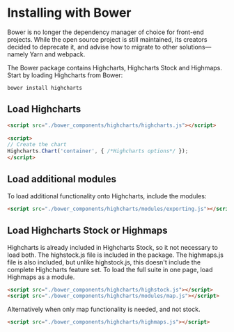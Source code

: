 Installing with Bower
===

Bower is no longer the dependency manager of choice for front-end projects. While the open source project is still maintained, its creators decided to deprecate it, and advise how to migrate to other solutions—namely Yarn and webpack.

The Bower package contains Highcharts, Highcharts Stock and Highmaps. Start by loading Highcharts from Bower:

`bower install highcharts`

Load Highcharts
---------------

```html
<script src="./bower_components/highcharts/highcharts.js"></script>  
    
<script>  
// Create the chart
Highcharts.Chart('container', { /*Highcharts options*/ });
</script>
```

Load additional modules
-----------------------

To load additional functionality onto Highcharts, include the modules:

```html
<script src="./bower_components/highcharts/modules/exporting.js"></script>
```

Load Highcharts Stock or Highmaps
--------------------------

Highcharts is already included in Highcharts Stock, so it not necessary to load both. The highstock.js file is included in the package. The highmaps.js file is also included, but unlike highstock.js, this doesn't include the complete Highcharts feature set. To load the full suite in one page, load Highmaps as a module.

```html
<script src="./bower_components/highcharts/highstock.js"></script>
<script src="./bower_components/highcharts/modules/map.js"></script>
```
    

Alternatively when only map functionality is needed, and not stock.

```html
<script src="./bower_components/highcharts/highmaps.js"></script>
```

